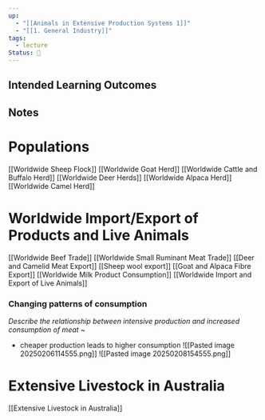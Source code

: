 ```yaml
---
up:
  - "[[Animals in Extensive Production Systems 1]]"
  - "[[1. General Industry]]"
tags:
  - lecture
Status: 🌳
---
```

## Intended Learning Outcomes

## Notes
# Populations
[[Worldwide Sheep Flock]]
[[Worldwide Goat Herd]]
[[Worldwide Cattle and Buffalo Herd]]
[[Worldwide Deer Herds]]
[[Worldwide Alpaca Herd]]
[[Worldwide Camel Herd]]


# Worldwide Import/Export of Products and Live Animals
[[Worldwide Beef Trade]]
[[Worldwide Small Ruminant Meat Trade]]
[[Deer and Camelid Meat Export]]
[[Sheep wool export]]
[[Goat and Alpaca Fibre Export]]
[[Worldwide Milk Product Consumption]]
[[Worldwide Import and Export of Live Animals]]

### Changing patterns of consumption
*Describe the relationship between intensive production and increased consumption of meat*
~
- cheaper production leads to higher consumption
![[Pasted image 20250206114555.png]]
![[Pasted image 20250208154555.png]]
<!--SR:!2025-03-13,3,250-->

# Extensive Livestock in Australia
[[Extensive Livestock in Australia]]